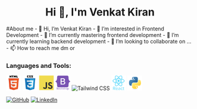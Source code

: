 <h1 align="center">Hi 👋, I'm Venkat Kiran</h1>
#About me
- 👋 Hi, I’m Venkat Kiran
- 👀 I’m interested in Frontend Development 
- 🌱 I’m currently mastering frontend development
- 🌱 I’m currently learning backend development 
- 💞️ I’m looking to collaborate on ...
- 📫 How to reach me dm or 
   
<h3 align="left">Languages and Tools:</h3>
<p align="left">
<img src="https://raw.githubusercontent.com/teamedwardforever/Readme-Generator/71f25dd8b98329b168142a6b782a107b75eab178/svg/Skills/Frontend/html5-original-wordmark.svg" alt="HTML" width="40" height="40"/>
<img src="https://raw.githubusercontent.com/teamedwardforever/Readme-Generator/71f25dd8b98329b168142a6b782a107b75eab178/svg/Skills/Frontend/css3-original-wordmark.svg" alt="Css" width="40" height="40"/>
<img src="https://raw.githubusercontent.com/teamedwardforever/Readme-Generator/71f25dd8b98329b168142a6b782a107b75eab178/svg/Skills/Languages/javascript-original.svg" alt="Javascript" width="40" height="40"/>
<img src="https://raw.githubusercontent.com/teamedwardforever/Readme-Generator/71f25dd8b98329b168142a6b782a107b75eab178/svg/Skills/Frontend/bootstrap-plain-wordmark.svg" alt="Bootstrap" width="40" height="40"/>
<img src="https://cdn.jsdelivr.net/gh/devicons/devicon/icons/tailwindcss/tailwindcss-plain.svg" alt="Tailwind CSS" width="40" height="40" />
<img src="https://raw.githubusercontent.com/teamedwardforever/Readme-Generator/71f25dd8b98329b168142a6b782a107b75eab178/svg/Skills/Frontend/react-original-wordmark.svg" alt="React" width="40" height="40"/>
<!--<img src="https://raw.githubusercontent.com/teamedwardforever/Readme-Generator/71f25dd8b98329b168142a6b782a107b75eab178/svg/Skills/Frontend/redux-original.svg" alt="Redux" width="40" height="40"/>-->
<img src="https://raw.githubusercontent.com/teamedwardforever/Readme-Generator/71f25dd8b98329b168142a6b782a107b75eab178/svg/Skills/Languages/python-original.svg" alt="Python" width="40" height="40"/>

</p>

  <!--![My GitHub stats](https://github-readme-stats.vercel.app/api?username=VenkatKiran326&show_icons=true&theme=radical) -->
  [![GitHub](https://img.shields.io/badge/GitHub-black?style=for-the-badge&logo=github)](https://github.com/VenkatKiran326)
[![LinkedIn](https://img.shields.io/badge/LinkedIn-blue?style=for-the-badge&logo=linkedin)](https://www.linkedin.com/in/venkat-kiran-frontend/)

<!--[![YouTube](https://img.shields.io/badge/YouTube-red?style=for-the-badge&logo=youtube)](https://www.youtube.com/your-channel) -->
<!--[![Medium](https://img.shields.io/badge/Medium-black?style=for-the-badge&logo=medium)](https://medium.com/@your-profile) -->



<!---
codebl00d/codebl00d is a ✨ special ✨ repository because its `README.md` (this file) appears on your GitHub profile.
You can click the Preview link to take a look at your changes.
--->
